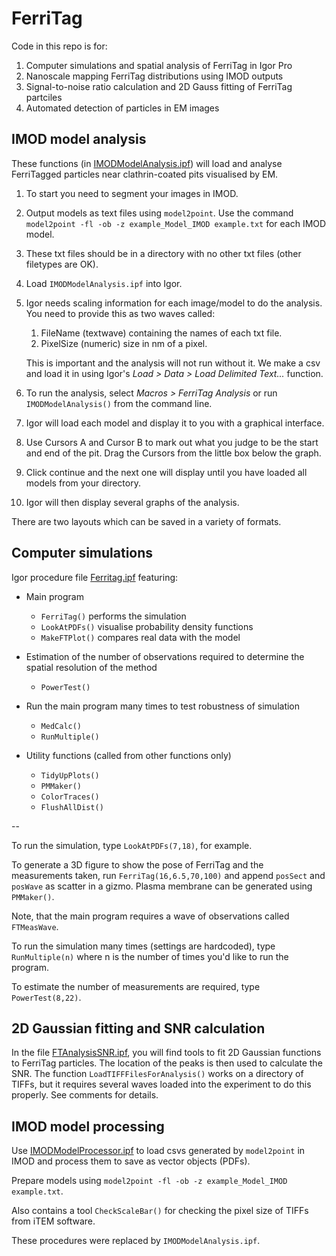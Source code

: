 # FerriTag

Code in this repo is for:

1. Computer simulations and spatial analysis of FerriTag in Igor Pro
2. Nanoscale mapping FerriTag distributions using IMOD outputs
3. Signal-to-noise ratio calculation and 2D Gauss fitting of FerriTag partciles
4. Automated detection of particles in EM images


## IMOD model analysis

These functions (in [IMODModelAnalysis.ipf](https://github.com/quantixed/FerriTag/blob/master/IMODModelAnalysis.ipf)) will load and analyse FerriTagged particles near clathrin-coated pits visualised by EM.


1. To start you need to segment your images in IMOD.
2. Output models as text files using `model2point`. Use the command
`model2point -fl -ob -z example_Model_IMOD example.txt`
for each IMOD model.
3. These txt files should be in a directory with no other txt files (other filetypes are OK).
4. Load `IMODModelAnalysis.ipf` into Igor.
5. Igor needs scaling information for each image/model to do the analysis. You need to provide this as two waves called:
	1. FileName (textwave) containing the names of each txt file.
	2. PixelSize (numeric) size in nm of a pixel.
	
	This is important and the analysis will not run without it. We make a csv and load it in using Igor's *Load > Data > Load Delimited Text...* function.
	 
6. To run the analysis, select *Macros > FerriTag Analysis* or run `IMODModelAnalysis()` from the command line.
7. Igor will load each model and display it to you with a graphical interface.
8. Use Cursors A and Cursor B to mark out what you judge to be the start and end of the pit. Drag the Cursors from the little box below the graph.
9. Click continue and the next one will display until you have loaded all models from your directory.
10. Igor will then display several graphs of the analysis.

There are two layouts which can be saved in a variety of formats.


## Computer simulations

Igor procedure file [Ferritag.ipf](https://github.com/quantixed/FerriTag/blob/master/FerriTag.ipf) featuring:

- Main program
	- `FerriTag()` performs the simulation
	- `LookAtPDFs()` visualise probability density functions
	- `MakeFTPlot()` compares real data with the model	
- Estimation of the number of observations required to determine the spatial resolution of the method
	- `PowerTest()`
- Run the main program many times to test robustness of simulation
	- `MedCalc()`
	- `RunMultiple()`

- Utility functions (called from other functions only)
	- `TidyUpPlots()`
	- `PMMaker()`
	- `ColorTraces()`
	- `FlushAllDist()`

--

To run the simulation, type `LookAtPDFs(7,18)`, for example.

To generate a 3D figure to show the pose of FerriTag and the measurements taken, run `FerriTag(16,6.5,70,100)` and append `posSect` and `posWave` as scatter in a gizmo. Plasma membrane can be generated using `PMMaker()`.

Note, that the main program requires a wave of observations called `FTMeasWave`.

To run the simulation many times (settings are hardcoded), type `RunMultiple(n)` where n is the number of times you'd like to run the program.

To estimate the number of measurements are required, type `PowerTest(8,22)`.

## 2D Gaussian fitting and SNR calculation

In the file [FTAnalysisSNR.ipf](https://github.com/quantixed/FerriTag/blob/master/FTAnalysisSNR.ipf), you will find tools to fit 2D Gaussian functions to FerriTag particles. The location of the peaks is then used to calculate the SNR. The function `LoadTIFFFilesForAnalysis()` works on a directory of TIFFs, but it requires several waves loaded into the experiment to do this properly. See comments for details.

## IMOD model processing

Use [IMODModelProcessor.ipf](https://github.com/quantixed/FerriTag/blob/master/IMODModelProcessor.ipf) to load csvs generated by `model2point` in IMOD and process them to save as vector objects (PDFs).

Prepare models using `model2point -fl -ob -z example_Model_IMOD example.txt`.

Also contains a tool `CheckScaleBar()` for checking the pixel size of TIFFs from iTEM software.

These procedures were replaced by `IMODModelAnalysis.ipf`.